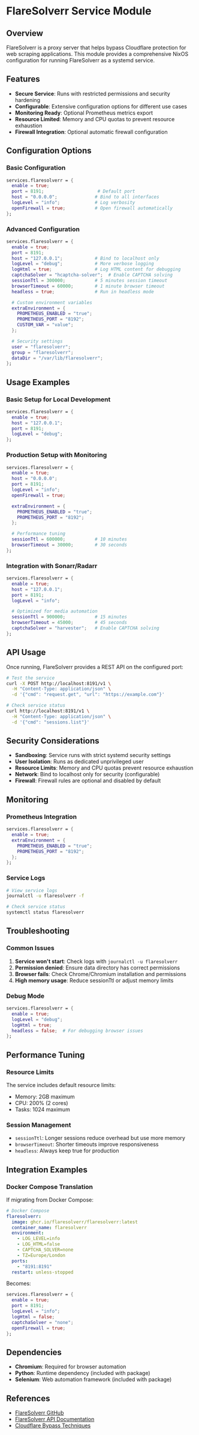 # FlareSolverr Service Module

## Overview

FlareSolverr is a proxy server that helps bypass Cloudflare protection for web scraping applications. This module provides a comprehensive NixOS configuration for running FlareSolverr as a systemd service.

## Features

- **Secure Service**: Runs with restricted permissions and security hardening
- **Configurable**: Extensive configuration options for different use cases
- **Monitoring Ready**: Optional Prometheus metrics export
- **Resource Limited**: Memory and CPU quotas to prevent resource exhaustion
- **Firewall Integration**: Optional automatic firewall configuration

## Configuration Options

### Basic Configuration

```nix
services.flaresolverr = {
  enable = true;
  port = 8191;                    # Default port
  host = "0.0.0.0";              # Bind to all interfaces
  logLevel = "info";             # Log verbosity
  openFirewall = true;           # Open firewall automatically
};
```

### Advanced Configuration

```nix
services.flaresolverr = {
  enable = true;
  port = 8191;
  host = "127.0.0.1";            # Bind to localhost only
  logLevel = "debug";            # More verbose logging
  logHtml = true;                # Log HTML content for debugging
  captchaSolver = "hcaptcha-solver";  # Enable CAPTCHA solving
  sessionTtl = 300000;           # 5 minutes session timeout
  browserTimeout = 60000;        # 1 minute browser timeout
  headless = true;               # Run in headless mode

  # Custom environment variables
  extraEnvironment = {
    PROMETHEUS_ENABLED = "true";
    PROMETHEUS_PORT = "8192";
    CUSTOM_VAR = "value";
  };

  # Security settings
  user = "flaresolverr";
  group = "flaresolverr";
  dataDir = "/var/lib/flaresolverr";
};
```

## Usage Examples

### Basic Setup for Local Development

```nix
services.flaresolverr = {
  enable = true;
  host = "127.0.0.1";
  port = 8191;
  logLevel = "debug";
};
```

### Production Setup with Monitoring

```nix
services.flaresolverr = {
  enable = true;
  host = "0.0.0.0";
  port = 8191;
  logLevel = "info";
  openFirewall = true;

  extraEnvironment = {
    PROMETHEUS_ENABLED = "true";
    PROMETHEUS_PORT = "8192";
  };

  # Performance tuning
  sessionTtl = 600000;           # 10 minutes
  browserTimeout = 30000;        # 30 seconds
};
```

### Integration with Sonarr/Radarr

```nix
services.flaresolverr = {
  enable = true;
  host = "127.0.0.1";
  port = 8191;
  logLevel = "info";

  # Optimized for media automation
  sessionTtl = 900000;           # 15 minutes
  browserTimeout = 45000;        # 45 seconds
  captchaSolver = "harvester";   # Enable CAPTCHA solving
};
```

## API Usage

Once running, FlareSolverr provides a REST API on the configured port:

```bash
# Test the service
curl -X POST http://localhost:8191/v1 \
  -H "Content-Type: application/json" \
  -d '{"cmd": "request.get", "url": "https://example.com"}'

# Check service status
curl http://localhost:8191/v1 \
  -H "Content-Type: application/json" \
  -d '{"cmd": "sessions.list"}'
```

## Security Considerations

- **Sandboxing**: Service runs with strict systemd security settings
- **User Isolation**: Runs as dedicated unprivileged user
- **Resource Limits**: Memory and CPU quotas prevent resource exhaustion
- **Network**: Bind to localhost only for security (configurable)
- **Firewall**: Firewall rules are optional and disabled by default

## Monitoring

### Prometheus Integration

```nix
services.flaresolverr = {
  enable = true;
  extraEnvironment = {
    PROMETHEUS_ENABLED = "true";
    PROMETHEUS_PORT = "8192";
  };
};
```

### Service Logs

```bash
# View service logs
journalctl -u flaresolverr -f

# Check service status
systemctl status flaresolverr
```

## Troubleshooting

### Common Issues

1. **Service won't start**: Check logs with `journalctl -u flaresolverr`
2. **Permission denied**: Ensure data directory has correct permissions
3. **Browser fails**: Check Chrome/Chromium installation and permissions
4. **High memory usage**: Reduce sessionTtl or adjust memory limits

### Debug Mode

```nix
services.flaresolverr = {
  enable = true;
  logLevel = "debug";
  logHtml = true;
  headless = false;  # For debugging browser issues
};
```

## Performance Tuning

### Resource Limits

The service includes default resource limits:

- Memory: 2GB maximum
- CPU: 200% (2 cores)
- Tasks: 1024 maximum

### Session Management

- `sessionTtl`: Longer sessions reduce overhead but use more memory
- `browserTimeout`: Shorter timeouts improve responsiveness
- `headless`: Always keep true for production

## Integration Examples

### Docker Compose Translation

If migrating from Docker Compose:

```yaml
# Docker Compose
flaresolverr:
  image: ghcr.io/flaresolverr/flaresolverr:latest
  container_name: flaresolverr
  environment:
    - LOG_LEVEL=info
    - LOG_HTML=false
    - CAPTCHA_SOLVER=none
    - TZ=Europe/London
  ports:
    - "8191:8191"
  restart: unless-stopped
```

Becomes:

```nix
services.flaresolverr = {
  enable = true;
  port = 8191;
  logLevel = "info";
  logHtml = false;
  captchaSolver = "none";
  openFirewall = true;
};
```

## Dependencies

- **Chromium**: Required for browser automation
- **Python**: Runtime dependency (included with package)
- **Selenium**: Web automation framework (included with package)

## References

- [FlareSolverr GitHub](https://github.com/FlareSolverr/FlareSolverr)
- [FlareSolverr API Documentation](https://github.com/FlareSolverr/FlareSolverr/wiki/API)
- [Cloudflare Bypass Techniques](https://github.com/FlareSolverr/FlareSolverr/wiki/How-it-works)
